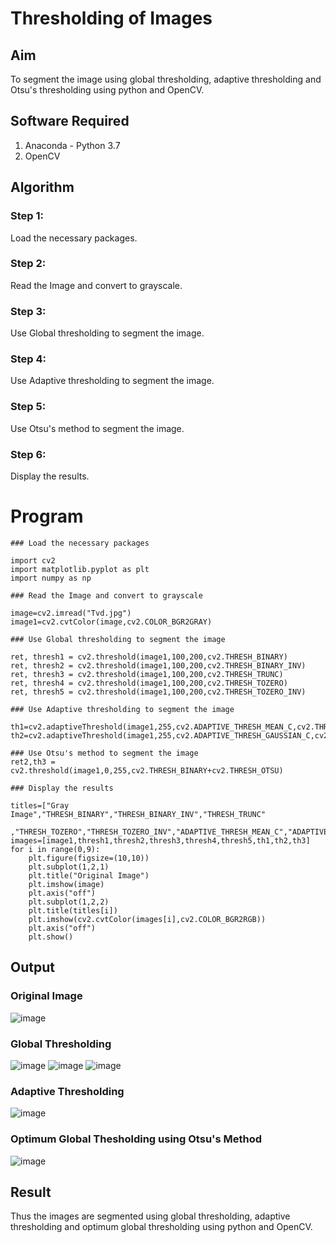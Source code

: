 # Thresholding of Images
## Aim
To segment the image using global thresholding, adaptive thresholding and Otsu's thresholding using python and OpenCV.

## Software Required
1. Anaconda - Python 3.7
2. OpenCV

## Algorithm
### Step 1:
Load the necessary packages.

### Step 2:
Read the Image and convert to grayscale.

### Step 3:
Use Global thresholding to segment the image.

### Step 4:
Use Adaptive thresholding to segment the image.

### Step 5:
Use Otsu's method to segment the image.

### Step 6:
Display the results.
# Program
```python3
### Load the necessary packages

import cv2
import matplotlib.pyplot as plt
import numpy as np

### Read the Image and convert to grayscale

image=cv2.imread("Tvd.jpg")
image1=cv2.cvtColor(image,cv2.COLOR_BGR2GRAY)

### Use Global thresholding to segment the image

ret, thresh1 = cv2.threshold(image1,100,200,cv2.THRESH_BINARY)
ret, thresh2 = cv2.threshold(image1,100,200,cv2.THRESH_BINARY_INV)
ret, thresh3 = cv2.threshold(image1,100,200,cv2.THRESH_TRUNC)
ret, thresh4 = cv2.threshold(image1,100,200,cv2.THRESH_TOZERO)
ret, thresh5 = cv2.threshold(image1,100,200,cv2.THRESH_TOZERO_INV)

### Use Adaptive thresholding to segment the image

th1=cv2.adaptiveThreshold(image1,255,cv2.ADAPTIVE_THRESH_MEAN_C,cv2.THRESH_BINARY,11,2)
th2=cv2.adaptiveThreshold(image1,255,cv2.ADAPTIVE_THRESH_GAUSSIAN_C,cv2.THRESH_BINARY,11,2)

### Use Otsu's method to segment the image 
ret2,th3 = cv2.threshold(image1,0,255,cv2.THRESH_BINARY+cv2.THRESH_OTSU)

### Display the results

titles=["Gray Image","THRESH_BINARY","THRESH_BINARY_INV","THRESH_TRUNC"
       ,"THRESH_TOZERO","THRESH_TOZERO_INV","ADAPTIVE_THRESH_MEAN_C","ADAPTIVE_THRESH_GAUSSIAN_C","OTSU"]
images=[image1,thresh1,thresh2,thresh3,thresh4,thresh5,th1,th2,th3]
for i in range(0,9):
    plt.figure(figsize=(10,10))
    plt.subplot(1,2,1)
    plt.title("Original Image")
    plt.imshow(image)
    plt.axis("off")
    plt.subplot(1,2,2)
    plt.title(titles[i])
    plt.imshow(cv2.cvtColor(images[i],cv2.COLOR_BGR2RGB))
    plt.axis("off")
    plt.show()
```
## Output

### Original Image
![image](https://user-images.githubusercontent.com/75235167/169636908-0b1e7ce6-8dd7-44ea-b768-ce646479f1ba.png)

### Global Thresholding
![image](https://user-images.githubusercontent.com/75235167/169636917-13aa8386-1dc4-4a6d-8055-680536aa150b.png)
![image](https://user-images.githubusercontent.com/75235167/169636943-adf7cb6e-6de8-4a1b-b2be-927bfb990df9.png)
![image](https://user-images.githubusercontent.com/75235167/169636958-5a6934b9-886e-494d-bcae-a230838c420b.png)

### Adaptive Thresholding
![image](https://user-images.githubusercontent.com/75235167/169636976-706f9e8a-cdce-4415-9424-4563163b7832.png)

### Optimum Global Thesholding using Otsu's Method
![image](https://user-images.githubusercontent.com/75235167/169636979-aa3e1823-9042-47fe-96f2-239b8a2c74a9.png)

## Result
Thus the images are segmented using global thresholding, adaptive thresholding and optimum global thresholding using python and OpenCV.


